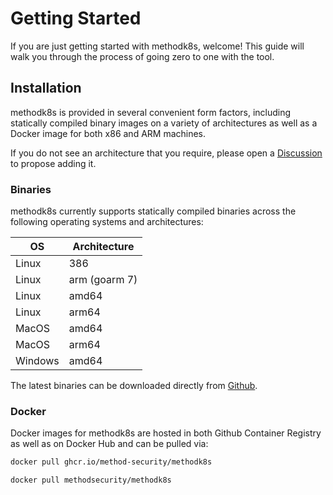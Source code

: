 # Getting Started

If you are just getting started with methodk8s, welcome! This guide will walk you through the process of going zero to one with the tool.

## Installation

methodk8s is provided in several convenient form factors, including statically compiled binary images on a variety of architectures as well as a Docker image for both x86 and ARM machines.

If you do not see an architecture that you require, please open a [Discussion](https://method-security.github.io/community/contribute/discussions.html) to propose adding it.

### Binaries

methodk8s currently supports statically compiled binaries across the following operating systems and architectures:

| OS      | Architecture  |
| ------- | ------------- |
| Linux   | 386           |
| Linux   | arm (goarm 7) |
| Linux   | amd64         |
| Linux   | arm64         |
| MacOS   | amd64         |
| MacOS   | arm64         |
| Windows | amd64         |

The latest binaries can be downloaded directly from [Github](https://github.com/Method-Security/methodk8s/releases/latest).

### Docker

Docker images for methodk8s are hosted in both Github Container Registry as well as on Docker Hub and can be pulled via:

```bash
docker pull ghcr.io/method-security/methodk8s
```

```bash
docker pull methodsecurity/methodk8s
```
